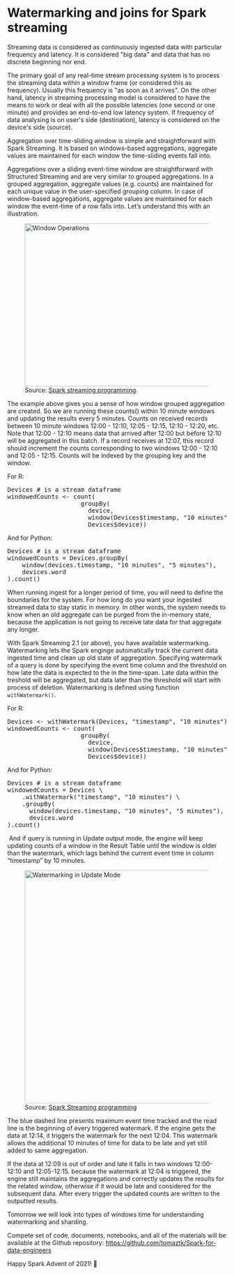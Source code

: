 # Watermarking and joins for Spark streaming


<!-- wp:paragraph -->
<p>Streaming data is considered as continuously ingested data with particular frequency and latency. It is considered "big data" and data that has no discrete beginning nor end. </p>
<!-- /wp:paragraph -->

<!-- wp:paragraph -->
<p>The primary goal of any real-time stream processing system is to process the streaming data within a window frame (or considered this as frequency).  Usually this frequency is "as soon as it arrives". On the other hand, latency in streaming processing model  is considered to have the means to work or deal with all the possible latencies (one second or one minute) and provides an end-to-end low latency system. If frequency of data analysing is on user's side (destination), latency is considered on the device's side (source).</p>
<!-- /wp:paragraph -->

<!-- wp:paragraph -->
<p>Aggregation over time-sliding window is simple and straightforward with Spark Streaming. It is based on windows-based aggregations, aggregate values are maintained for each window the time-sliding events fall into.</p>
<!-- /wp:paragraph -->

<!-- wp:paragraph -->
<p>Aggregations over a sliding event-time window are straightforward with Structured Streaming and are very similar to grouped aggregations. In a grouped aggregation, aggregate values (e.g. counts) are maintained for each unique value in the user-specified grouping column. In case of window-based aggregations, aggregate values are maintained for each window the event-time of a row falls into. Let’s understand this with an illustration.</p>
<!-- /wp:paragraph -->

<!-- wp:image {"align":"center","width":729,"height":374} -->
<div class="wp-block-image"><figure class="aligncenter is-resized"><img src="https://spark.apache.org/docs/latest/img/structured-streaming-window.png" alt="Window Operations" width="729" height="374"/><figcaption>Source: <a href="https://spark.apache.org/docs/latest/img/structured-streaming-window.png">Spark streaming programming</a>.</figcaption></figure></div>
<!-- /wp:image -->

<!-- wp:paragraph -->
<p>The example above gives you a sense of how window grouped aggregation are created. So we are running these counts() within 10 minute windows and updating the results every 5 minutes. Counts on  received records between 10 minute windows 12:00 - 12:10, 12:05 - 12:15, 12:10 - 12:20, etc. Note that 12:00 - 12:10 means data that arrived after 12:00 but before 12:10 will be aggregated in this batch. If a record  receives at 12:07, this record should increment the counts corresponding to two windows 12:00 - 12:10 and 12:05 - 12:15. Counts will be indexed by the grouping key and the window.</p>
<!-- /wp:paragraph -->

<!-- wp:paragraph -->
<p>For R:</p>
<!-- /wp:paragraph -->

<!-- wp:syntaxhighlighter/code {"language":"r"} -->
<pre class="wp-block-syntaxhighlighter-code">Devices # is a stream dataframe
windowedCounts &lt;- count(
                    groupBy(
                      device,
                      window(Devices$timestamp, "10 minutes", "5 minutes"),
                      Devices$device))</pre>
<!-- /wp:syntaxhighlighter/code -->

<!-- wp:paragraph -->
<p>And for Python:</p>
<!-- /wp:paragraph -->

<!-- wp:syntaxhighlighter/code {"language":"python"} -->
<pre class="wp-block-syntaxhighlighter-code">Devices # is a stream dataframe
windowedCounts = Devices.groupBy(
    window(devices.timestamp, "10 minutes", "5 minutes"),
    devices.word
).count()</pre>
<!-- /wp:syntaxhighlighter/code -->

<!-- wp:paragraph -->
<p>When running ingest for a longer period of time, you will need to define the boundaries for the system. For how long do you want your ingested streamed data to stay static in memory. In other words, the system needs to know when an old aggregate can be purged from the in-memory state, because the application is not going to receive late data for that aggregate any longer.</p>
<!-- /wp:paragraph -->

<!-- wp:paragraph -->
<p>With Spark Streaming 2.1 (or above), you have available watermarking. Watermarking lets the Spark enginge automatically track the current data ingested time and clean up old state of aggregation. Specifying watermark of a query is done by specifying the event time column and the threshold on how late the data is expected to the in the time-span. Late data within the treshold will be aggregated, but data later than the threshold will start with process of deletion. Watermarking is defined using function <code>withWatermark()</code>.</p>
<!-- /wp:paragraph -->

<!-- wp:paragraph -->
<p>For R:</p>
<!-- /wp:paragraph -->

<!-- wp:syntaxhighlighter/code {"language":"r"} -->
<pre class="wp-block-syntaxhighlighter-code">Devices &lt;- withWatermark(Devices, "timestamp", "10 minutes")
windowedCounts &lt;- count(
                    groupBy(
                      device,
                      window(Devices$timestamp, "10 minutes", "5 minutes"),
                      Devices$device))</pre>
<!-- /wp:syntaxhighlighter/code -->

<!-- wp:paragraph -->
<p>And for Python:</p>
<!-- /wp:paragraph -->

<!-- wp:syntaxhighlighter/code {"language":"python"} -->
<pre class="wp-block-syntaxhighlighter-code">Devices # is a stream dataframe
windowedCounts = Devices \
    .withWatermark("timestamp", "10 minutes") \
    .groupBy(
      window(devices.timestamp, "10 minutes", "5 minutes"),
      devices.word
).count()</pre>
<!-- /wp:syntaxhighlighter/code -->

<!-- wp:paragraph -->
<p> And if query is running  in Update output mode, the engine will keep updating counts of a window in the Result Table until the window is older than the watermark, which lags behind the current event time in column “timestamp” by 10 minutes. </p>
<!-- /wp:paragraph -->

<!-- wp:image {"align":"center","width":774,"height":535} -->
<div class="wp-block-image"><figure class="aligncenter is-resized"><img src="https://spark.apache.org/docs/latest/img/structured-streaming-watermark-update-mode.png" alt="Watermarking in Update Mode" width="774" height="535"/><figcaption>Source: <a href="https://spark.apache.org/docs/latest/img/structured-streaming-watermark-update-mode.png">Spark Streaming programming</a></figcaption></figure></div>
<!-- /wp:image -->

<!-- wp:paragraph -->
<p>The blue dashed line presents maximum event time tracked and the read line is the beginning of every triggered watermark. If the engine gets the data at 12:14, it triggers the watermark for the next 12:04. This watermark allows the additional 10 minutes of time for data to be late and yet still added to same aggregation.</p>
<!-- /wp:paragraph -->

<!-- wp:paragraph -->
<p> If the data at 12:09 is out of order and late it falls in two windows 12:00-12:10 and 12:05-12:15. because the watermark at 12:04 is triggered, the engine still maintains the aggregations and correctly updates the results for the related window, otherwise if it would be late and considered for the subsequent data. After every trigger the updated counts are written to the outputted results.</p>
<!-- /wp:paragraph -->

<!-- wp:paragraph -->
<p>Tomorrow we will look into types of windows time for understanding watermarking and sharding.</p>
<!-- /wp:paragraph -->

<!-- wp:paragraph -->
<p>Compete set of code, documents, notebooks, and all of the materials will be available at the Github repository:&nbsp;<a rel="noreferrer noopener" href="https://github.com/tomaztk/Spark-for-data-engineers" target="_blank">https://github.com/tomaztk/Spark-for-data-engineers</a></p>
<!-- /wp:paragraph -->

<!-- wp:paragraph -->
<p>Happy Spark Advent of 2021! 🙂</p>
<!-- /wp:paragraph -->